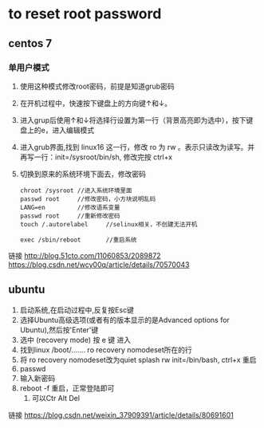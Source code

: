 # to reset root password

## centos 7
### 单用户模式
1. 使用这种模式修改root密码，前提是知道grub密码

1. 在开机过程中，快速按下键盘上的方向键↑和↓。

1. 进入grup后使用↑和↓将选择行设置为第一行（背景高亮即为选中），按下键盘上的e，进入编辑模式

1. 进入grub界面,找到 linux16 这一行，修改 ro 为 rw 。表示只读改为读写。并再写一行：init=/sysroot/bin/sh, 修改完按 ctrl+x

1. 切换到原来的系统环境下面去，修改密码 
    
    ```
    chroot /sysroot //进入系统环境里面
    passwd root     //修改密码，小方块说明乱码
    LANG=en         //修改语系变量
    passwd root     //重新修改密码
    touch /.autorelabel     //selinux相关，不创建无法开机

    exec /sbin/reboot       //重启系统
    ```

链接
    http://blog.51cto.com/11060853/2089872
    https://blog.csdn.net/wcy00q/article/details/70570043



## ubuntu
1. 启动系统,在启动过程中,反复按Esc键
1. 选择Ubuntu高级选项(或者有的版本显示的是Advanced options for Ubuntu),然后按'Enter'键
1. 选中 (recovery mode) 按 e 键 进入
1. 找到linux   /boot/....... ro recovery nomodeset所在的行
1. 将 ro recovery nomodeset改为quiet splash rw init=/bin/bash, ctrl+x 重启
1. passwd
1. 输入新密码
1. reboot -f 重启，正常登陆即可
    1. 可以Ctr Alt Del

链接
    https://blog.csdn.net/weixin_37909391/article/details/80691601














